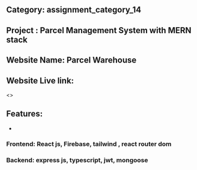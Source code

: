 
## Category: assignment_category_14
## Project : Parcel Management System with MERN stack


## Website Name: Parcel Warehouse

## Website Live link:
 <>


 ## Features:
 - 

### Frontend: React js, Firebase, tailwind , react router dom
### Backend: express js, typescript, jwt, mongoose


   
 

  
